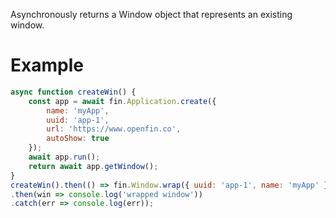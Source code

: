 Asynchronously returns a Window object that represents an existing window.
# Example
```js
async function createWin() {
    const app = await fin.Application.create({
        name: 'myApp',
        uuid: 'app-1',
        url: 'https://www.openfin.co',
        autoShow: true
    });
    await app.run();
    return await app.getWindow();
}
createWin().then(() => fin.Window.wrap({ uuid: 'app-1', name: 'myApp' }))
.then(win => console.log('wrapped window'))
.catch(err => console.log(err));
```
